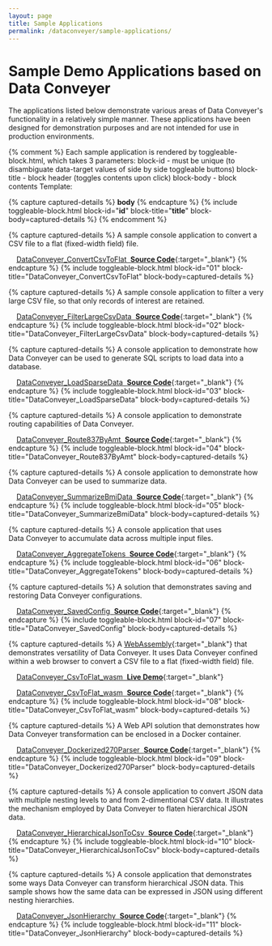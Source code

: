 ```yaml
---
layout: page
title: Sample Applications
permalink: /dataconveyer/sample-applications/
---
```


# Sample Demo Applications based on Data&nbsp;Conveyer

The applications listed below demonstrate various areas of Data&nbsp;Conveyer's functionality in a relatively simple manner.
These applications have been designed for demonstration purposes and are not intended for use in production environments.

{% comment %}
  Each sample application is rendered by toggleable-block.html, which takes 3 parameters:
  block-id - must be unique (to disambiguate data-target values of side by side toggleable buttons)
  block-title - block header (toggles contents upon click)
  block-body - block contents
  Template:
<!-- __title__ -->
{% capture captured-details %}
__body__
{% endcapture %}
{% include toggleable-block.html block-id="__id__" block-title="__title__" block-body=captured-details %}
{% endcomment %}

<!-- DataConveyer_ConvertCsvToFlat -->
{% capture captured-details %}
A sample console application to convert a CSV file to a flat (fixed-width field) file.

&nbsp;&nbsp;&nbsp;&nbsp;[DataConveyer_ConvertCsvToFlat &nbsp;**Source Code**](https://github.com/mavidian/DataConveyer_ConvertCsvToFlat){:target="_blank"}
{% endcapture %}
{% include toggleable-block.html block-id="01" block-title="DataConveyer_ConvertCsvToFlat" block-body=captured-details %}

<!-- DataConveyer_FilterLargeCsvData -->
{% capture captured-details %}
A sample console application to filter a very large CSV file, so that only records of interest are retained.

&nbsp;&nbsp;&nbsp;&nbsp;[DataConveyer_FilterLargeCsvData &nbsp;**Source Code**](https://github.com/mavidian/DataConveyer_FilterLargeCsvData){:target="_blank"}
{% endcapture %}
{% include toggleable-block.html block-id="02" block-title="DataConveyer_FilterLargeCsvData" block-body=captured-details %}

<!-- DataConveyer_LoadSparseData -->
{% capture captured-details %}
A console application to demonstrate how Data&nbsp;Conveyer can be used to generate SQL scripts to load data into a database.

&nbsp;&nbsp;&nbsp;&nbsp;[DataConveyer_LoadSparseData &nbsp;**Source Code**](https://github.com/mavidian/DataConveyer_LoadSparseData){:target="_blank"}
{% endcapture %}
{% include toggleable-block.html block-id="03" block-title="DataConveyer_LoadSparseData" block-body=captured-details %}

<!-- DataConveyer_Route837ByAmt -->
{% capture captured-details %}
A console application to demonstrate routing capabilities of Data&nbsp;Conveyer.

&nbsp;&nbsp;&nbsp;&nbsp;[DataConveyer_Route837ByAmt  &nbsp;**Source Code**](https://github.com/mavidian/DataConveyer_Route837ByAmt){:target="_blank"}
{% endcapture %}
{% include toggleable-block.html block-id="04" block-title="DataConveyer_Route837ByAmt" block-body=captured-details %}

<!-- DataConveyer_SummarizeBmiData -->
{% capture captured-details %}
A console application to demonstrate how Data&nbsp;Conveyer can be used to summarize data.

&nbsp;&nbsp;&nbsp;&nbsp;[DataConveyer_SummarizeBmiData  &nbsp;**Source Code**](https://github.com/mavidian/DataConveyer_SummarizeBmiData){:target="_blank"}
{% endcapture %}
{% include toggleable-block.html block-id="05" block-title="DataConveyer_SummarizeBmiData" block-body=captured-details %}

<!-- DataConveyer_AggregateTokens -->
{% capture captured-details %}
A console application that uses Data&nbsp;Conveyer to accumulate data across multiple input files.

&nbsp;&nbsp;&nbsp;&nbsp;[DataConveyer_AggregateTokens  &nbsp;**Source Code**](https://github.com/mavidian/DataConveyer_AggregateTokens){:target="_blank"}
{% endcapture %}
{% include toggleable-block.html block-id="06" block-title="DataConveyer_AggregateTokens" block-body=captured-details %}

<!-- DataConveyer_SavedConfig -->
{% capture captured-details %}
A solution that demonstrates saving and restoring Data&nbsp;Conveyer configurations.

&nbsp;&nbsp;&nbsp;&nbsp;[DataConveyer_SavedConfig  &nbsp;**Source Code**](https://github.com/mavidian/DataConveyer_SavedConfig){:target="_blank"}
{% endcapture %}
{% include toggleable-block.html block-id="07" block-title="DataConveyer_SavedConfig" block-body=captured-details %}

<!-- DataConveyer_CsvToFlat_wasm -->
{% capture captured-details %}
A [WebAssembly](https://webassembly.org/){:target="_blank"} that demonstrates versatility of Data&nbsp;Conveyer. It uses Data&nbsp;Conveyer confined within a web browser to convert a CSV file to a flat (fixed-width field) file.

&nbsp;&nbsp;&nbsp;&nbsp;[DataConveyer_CsvToFlat_wasm  &nbsp;**Live Demo**](https://mavidian.github.io/DataConveyer_CsvToFlat_wasm/){:target="_blank"}

&nbsp;&nbsp;&nbsp;&nbsp;[DataConveyer_CsvToFlat_wasm  &nbsp;**Source Code**](https://github.com/mavidian/DataConveyer_CsvToFlat_wasm){:target="_blank"}
{% endcapture %}
{% include toggleable-block.html block-id="08" block-title="DataConveyer_CsvToFlat_wasm" block-body=captured-details %}

<!-- DataConveyer_Dockerized270Parser -->
{% capture captured-details %}
A Web API solution that demonstrates how Data&nbsp;Conveyer transformation can be enclosed in a Docker container.

&nbsp;&nbsp;&nbsp;&nbsp;[DataConveyer_Dockerized270Parser  &nbsp;**Source Code**](https://github.com/mavidian/DataConveyer_Dockerized270Parser){:target="_blank"}
{% endcapture %}
{% include toggleable-block.html block-id="09" block-title="DataConveyer_Dockerized270Parser" block-body=captured-details %}

<!-- DataConveyer_HierarchicalJsonToCsv -->
{% capture captured-details %}
A console application to convert JSON data with multiple nesting levels to and from 2-dimentional CSV data.
It illustrates the mechanism employed by Data&nbsp;Conveyer to flaten hierarchical JSON data.

&nbsp;&nbsp;&nbsp;&nbsp;[DataConveyer_HierarchicalJsonToCsv  &nbsp;**Source Code**](https://github.com/mavidian/DataConveyer_HierarchicalJsonToCsv){:target="_blank"}
{% endcapture %}
{% include toggleable-block.html block-id="10" block-title="DataConveyer_HierarchicalJsonToCsv" block-body=captured-details %}

<!-- DataConveyer_JsonHierarchy -->
{% capture captured-details %}
A console application that demonstrates some ways Data&nbsp;Conveyer can transform hierarchical JSON data. This sample shows how the same data can be expressed in JSON using different nesting hierarchies.

&nbsp;&nbsp;&nbsp;&nbsp;[DataConveyer_JsonHierarchy  &nbsp;**Source Code**](https://github.com/mavidian/DataConveyer_JsonHierarchy){:target="_blank"}
{% endcapture %}
{% include toggleable-block.html block-id="11" block-title="DataConveyer_JsonHierarchy" block-body=captured-details %}

